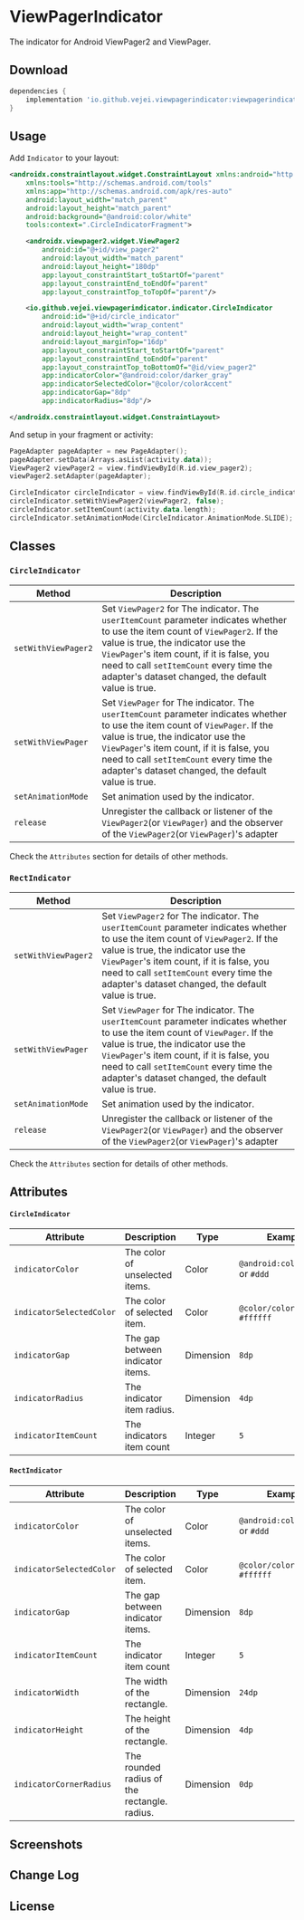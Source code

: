 # ViewPagerIndicator
The indicator for Android ViewPager2 and ViewPager.

## Download
```groovy
dependencies {
    implementation 'io.github.vejei.viewpagerindicator:viewpagerindicator:1.0.0-alpha'
}
```

## Usage
Add `Indicator` to your layout:
```xml
<androidx.constraintlayout.widget.ConstraintLayout xmlns:android="http://schemas.android.com/apk/res/android"
    xmlns:tools="http://schemas.android.com/tools"
    xmlns:app="http://schemas.android.com/apk/res-auto"
    android:layout_width="match_parent"
    android:layout_height="match_parent"
    android:background="@android:color/white"
    tools:context=".CircleIndicatorFragment">

    <androidx.viewpager2.widget.ViewPager2
        android:id="@+id/view_pager2"
        android:layout_width="match_parent"
        android:layout_height="180dp"
        app:layout_constraintStart_toStartOf="parent"
        app:layout_constraintEnd_toEndOf="parent"
        app:layout_constraintTop_toTopOf="parent"/>

    <io.github.vejei.viewpagerindicator.indicator.CircleIndicator
        android:id="@+id/circle_indicator"
        android:layout_width="wrap_content"
        android:layout_height="wrap_content"
        android:layout_marginTop="16dp"
        app:layout_constraintStart_toStartOf="parent"
        app:layout_constraintEnd_toEndOf="parent"
        app:layout_constraintTop_toBottomOf="@id/view_pager2"
        app:indicatorColor="@android:color/darker_gray"
        app:indicatorSelectedColor="@color/colorAccent"
        app:indicatorGap="8dp"
        app:indicatorRadius="8dp"/>

</androidx.constraintlayout.widget.ConstraintLayout>
```

And setup in your fragment or activity:
```kotlin
PageAdapter pageAdapter = new PageAdapter();
pageAdapter.setData(Arrays.asList(activity.data));
ViewPager2 viewPager2 = view.findViewById(R.id.view_pager2);
viewPager2.setAdapter(pageAdapter);

CircleIndicator circleIndicator = view.findViewById(R.id.circle_indicator);
circleIndicator.setWithViewPager2(viewPager2, false);
circleIndicator.setItemCount(activity.data.length);
circleIndicator.setAnimationMode(CircleIndicator.AnimationMode.SLIDE);
```

## Classes
### `CircleIndicator`
|Method|Description|
|---|---|
|`setWithViewPager2`|Set `ViewPager2` for The indicator. The `userItemCount` parameter indicates whether to use the item count of `ViewPager2`. If the value is true, the indicator use the `ViewPager`'s item count, if it is false, you need to call `setItemCount` every time the adapter's dataset changed, the default value is true. |
|`setWithViewPager`|Set `ViewPager` for The indicator. The `userItemCount` parameter indicates whether to use the item count of `ViewPager`. If the value is true, the indicator use the `ViewPager`'s item count, if it is false, you need to call `setItemCount` every time the adapter's dataset changed, the default value is true.|
|`setAnimationMode`|Set animation used by the indicator.|
|`release`|Unregister the callback or listener of the `ViewPager2`(or `ViewPager`) and the observer of the `ViewPager2`(or `ViewPager`)'s adapter|

Check the `Attributes` section for details of other methods.

### `RectIndicator`
|Method|Description|
|---|---|
|`setWithViewPager2`|Set `ViewPager2` for The indicator. The `userItemCount` parameter indicates whether to use the item count of `ViewPager2`. If the value is true, the indicator use the `ViewPager`'s item count, if it is false, you need to call `setItemCount` every time the adapter's dataset changed, the default value is true. |
|`setWithViewPager`|Set `ViewPager` for The indicator. The `userItemCount` parameter indicates whether to use the item count of `ViewPager`. If the value is true, the indicator use the `ViewPager`'s item count, if it is false, you need to call `setItemCount` every time the adapter's dataset changed, the default value is true.|
|`setAnimationMode`|Set animation used by the indicator.|
|`release`|Unregister the callback or listener of the `ViewPager2`(or `ViewPager`) and the observer of the `ViewPager2`(or `ViewPager`)'s adapter|

Check the `Attributes` section for details of other methods.

## Attributes
#### `CircleIndicator`
|Attribute|Description|Type|Example Value|
| --- |---|---|---|
|`indicatorColor`|The color of unselected items.|Color|`@android:color/darker_gray` or `#ddd`|
|`indicatorSelectedColor`|The color of selected item.|Color|`@color/colorAccent` or `#ffffff`|
|`indicatorGap`|The gap between indicator items.|Dimension|`8dp`|
|`indicatorRadius`|The indicator item radius.|Dimension|`4dp`|
|`indicatorItemCount`|The indicators item count|Integer|`5`|

#### `RectIndicator`
|Attribute|Description|Type|Example Value|
| ------------- |-------------|-------------|-------------|
|`indicatorColor`|The color of unselected items.|Color|`@android:color/darker_gray` or `#ddd`|
|`indicatorSelectedColor`|The color of selected item.|Color|`@color/colorAccent` or `#ffffff`|
|`indicatorGap`|The gap between indicator items.|Dimension|`8dp`|
|`indicatorItemCount`|The indicator item count|Integer|`5`|
|`indicatorWidth`|The width of the rectangle.|Dimension|`24dp`|
|`indicatorHeight`|The height of the rectangle.|Dimension|`4dp`|
|`indicatorCornerRadius`|The rounded radius of the rectangle. radius.|Dimension|`0dp`|

## Screenshots

## Change Log

## License
